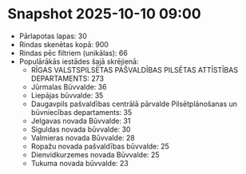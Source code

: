 # Snapshot 2025-10-10 09:00

- Pārlapotas lapas: 30
- Rindas skenētas kopā: 900
- Rindas pēc filtriem (unikālas): 66
- Populārākās iestādes šajā skrējienā:
  - RĪGAS VALSTSPILSĒTAS PAŠVALDĪBAS PILSĒTAS ATTĪSTĪBAS DEPARTAMENTS: 273
  - Jūrmalas Būvvalde: 36
  - Liepājas būvvalde: 35
  - Daugavpils pašvaldības centrālā pārvalde Pilsētplānošanas un būvniecības departaments: 35
  - Jelgavas novada Būvvalde: 31
  - Siguldas novada būvvalde: 30
  - Valmieras novada Būvvalde: 28
  - Ropažu novada pašvaldības būvvalde: 25
  - Dienvidkurzemes novada Būvvalde: 25
  - Tukuma novada būvvalde: 23
